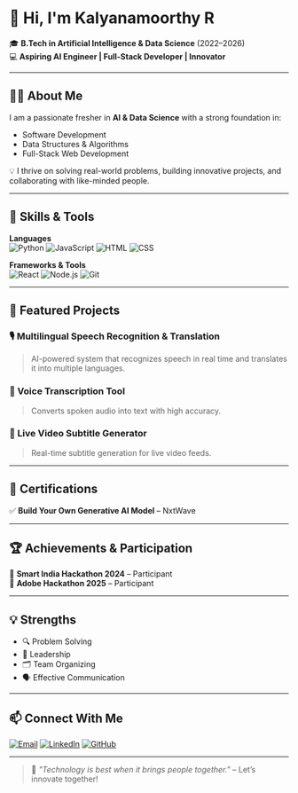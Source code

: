 
# 👋 Hi, I'm **Kalyanamoorthy R**  
🎓 **B.Tech in Artificial Intelligence & Data Science** (2022–2026)  
💻 **Aspiring AI Engineer | Full-Stack Developer | Innovator**  

---

## 🧑‍💻 About Me  
I am a passionate fresher in **AI & Data Science** with a strong foundation in:  
- Software Development  
- Data Structures & Algorithms  
- Full-Stack Web Development  

💡 I thrive on solving real-world problems, building innovative projects, and collaborating with like-minded people.

---

## 🚀 Skills & Tools  

**Languages**  
![Python](https://img.shields.io/badge/Python-3776AB?style=for-the-badge&logo=python&logoColor=white)
![JavaScript](https://img.shields.io/badge/JavaScript-323330?style=for-the-badge&logo=javascript&logoColor=F7DF1E)
![HTML](https://img.shields.io/badge/HTML5-E34F26?style=for-the-badge&logo=html5&logoColor=white)
![CSS](https://img.shields.io/badge/CSS3-1572B6?style=for-the-badge&logo=css3&logoColor=white)

**Frameworks & Tools**  
![React](https://img.shields.io/badge/React-20232A?style=for-the-badge&logo=react&logoColor=61DAFB)
![Node.js](https://img.shields.io/badge/Node.js-339933?style=for-the-badge&logo=node-dot-js&logoColor=white)
![Git](https://img.shields.io/badge/Git-F05032?style=for-the-badge&logo=git&logoColor=white)


---

## 📂 Featured Projects  

### 🎙 Multilingual Speech Recognition & Translation  
> AI-powered system that recognizes speech in real time and translates it into multiple languages.

### 📝 Voice Transcription Tool  
> Converts spoken audio into text with high accuracy.

### 🎥 Live Video Subtitle Generator  
> Real-time subtitle generation for live video feeds.

---

## 📜 Certifications  
✅ **Build Your Own Generative AI Model** – NxtWave  

---

## 🏆 Achievements & Participation  
🏅 **Smart India Hackathon 2024** – Participant  
🏅 **Adobe Hackathon 2025** – Participant  

---

## 💡 Strengths  
- 🔍 Problem Solving  
- 👥 Leadership  
- 🗂 Team Organizing  
- 🗣 Effective Communication  

---

## 📫 Connect With Me  

[![Email](https://img.shields.io/badge/Email-D14836?style=for-the-badge&logo=gmail&logoColor=white)](mailto:kalyanamoorthyramakrishnan.contact@gmail.com)
[![LinkedIn](https://img.shields.io/badge/LinkedIn-0077b5?style=for-the-badge&logo=linkedin&logoColor=white)](https://linkedin.com/in/your-link)
[![GitHub](https://img.shields.io/badge/GitHub-000000?style=for-the-badge&logo=github&logoColor=white)](https://github.com/your-username)

---

> 🌟 *"Technology is best when it brings people together."* – Let’s innovate together!

